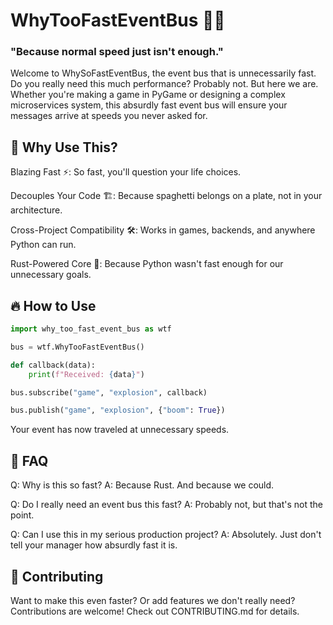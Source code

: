 # WhyTooFastEventBus 🚀🤔

### "Because normal speed just isn't enough."

Welcome to WhySoFastEventBus, the event bus that is unnecessarily fast. Do you really need this much performance? Probably not. But here we are. Whether you're making a game in PyGame or designing a complex microservices system, this absurdly fast event bus will ensure your messages arrive at speeds you never asked for.

## 🚀 Why Use This?

Blazing Fast ⚡: So fast, you'll question your life choices.

Decouples Your Code 🏗️: Because spaghetti belongs on a plate, not in your architecture.

Cross-Project Compatibility 🛠️: Works in games, backends, and anywhere Python can run.

Rust-Powered Core 🦀: Because Python wasn't fast enough for our unnecessary goals.

## 🔥 How to Use

```python
import why_too_fast_event_bus as wtf

bus = wtf.WhyTooFastEventBus()

def callback(data):
    print(f"Received: {data}")

bus.subscribe("game", "explosion", callback)

bus.publish("game", "explosion", {"boom": True})
```

Your event has now traveled at unnecessary speeds.

## 🤔 FAQ

Q: Why is this so fast?
A: Because Rust. And because we could.

Q: Do I really need an event bus this fast?
A: Probably not, but that's not the point.

Q: Can I use this in my serious production project?
A: Absolutely. Just don't tell your manager how absurdly fast it is.

## 🎉 Contributing

Want to make this even faster? Or add features we don't really need? Contributions are welcome! Check out CONTRIBUTING.md for details.
